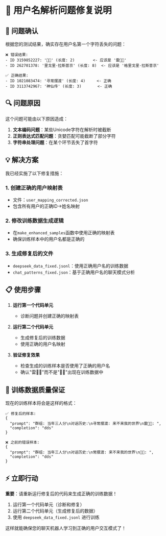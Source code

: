 # 🔧 用户名解析问题修复说明

## 🚨 问题确认

根据您的测试结果，确实存在用户名第一个字符丢失的问题：

```
❌ 错误结果:
- ID 3159852227: '🐷🐷' (长度: 2)        <- 应该是 '雷🐷🐷'
- ID 262701378: '里戈里·拉斯普京' (长度: 8)  <- 应该是 '格里戈里·拉斯普京'

✅ 正确结果:
- ID 1021083474: '寻常摆渡' (长度: 4)     <- 正确
- ID 3113742967: '神仙传' (长度: 3)       <- 正确  
```

## 🔍 问题原因

这个问题可能由以下原因造成：
1. **文本编码问题**：某些Unicode字符在解析时被截断
2. **正则表达式匹配问题**：贪婪匹配可能截断了部分字符
3. **字符串处理问题**：在某个环节丢失了首字符

## 💡 解决方案

我已经实施了以下修复措施：

### 1. 创建正确的用户映射表
- 文件：`user_mapping_corrected.json`
- 包含所有用户的正确ID→姓名映射

### 2. 修改训练数据生成逻辑
- 在`make_enhanced_samples`函数中使用正确的映射表
- 确保训练样本中的用户名都是正确的

### 3. 生成修复后的文件
- `deepseek_data_fixed.jsonl`：使用正确用户名的训练数据
- `chat_patterns_fixed.json`：基于正确用户名的聊天模式分析

## 📋 使用步骤

1. **运行第一个代码单元**
   - 诊断问题并创建正确的映射表
   
2. **运行第二个代码单元**  
   - 生成修复后的训练数据
   - 使用正确的用户名映射

3. **验证修复效果**
   - 检查生成的训练样本是否使用了正确的用户名
   - 确认"雷🐷🐷"而不是"🐷🐷"出现在训练数据中

## 🎯 训练数据质量保证

现在的训练样本将会是这样的格式：

```
✅ 修复后的样本:
{
  "prompt": "群组: 当年三人分\n对话历史:\n寻常摆渡: 来不来我的世界\n雷🐷🐷: ",
  "completion": "dds"
}

❌ 之前的错误样本:
{
  "prompt": "群组: 当年三人分\n对话历史:\n常摆渡: 来不来我的世界\n🐷🐷: ",
  "completion": "dds"  
}
```

## ⚡ 立即行动

**重要**：请重新运行修复后的代码来生成正确的训练数据！

1. 运行第一个代码单元（诊断和修复）
2. 运行第二个代码单元（生成修复后的数据）
3. 使用 `deepseek_data_fixed.jsonl` 进行训练

这样就能确保您的聊天机器人学习到正确的用户交互模式了！ 